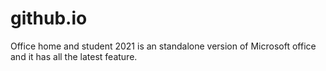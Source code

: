 # github.io
Office home and student 2021 is an standalone version of Microsoft office and it has all the latest feature.
